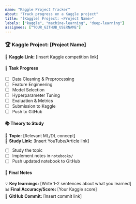 ```yaml
---
name: "Kaggle Project Tracker"
about: "Track progress on a Kaggle project"
title: "[Kaggle] Project: <Project Name>"
labels: ["kaggle", "machine-learning", "deep-learning"]
assignees: ["YOUR_GITHUB_USERNAME"]
---
```


### 🏆 Kaggle Project: [Project Name]
🔗 **Kaggle Link:** [Insert Kaggle competition link]

#### 📌 **Task Progress**
- [ ] Data Cleaning & Preprocessing
- [ ] Feature Engineering
- [ ] Model Selection
- [ ] Hyperparameter Tuning
- [ ] Evaluation & Metrics
- [ ] Submission to Kaggle
- [ ] Push to GitHub

#### 📚 **Theory to Study**
📖 **Topic:** [Relevant ML/DL concept]  
🔗 **Study Link:** [Insert YouTube/Article link]  
- [ ] Study the topic
- [ ] Implement notes in `notebooks/`
- [ ] Push updated notebook to GitHub

#### 📝 **Final Notes**
💡 **Key learnings:** [Write 1-2 sentences about what you learned]  
📊 **Final Accuracy/Score:** [Your Kaggle score]  
📂 **GitHub Commit:** [Insert commit link]
